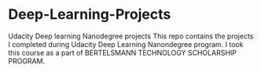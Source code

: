 # Deep-Learning-Projects
Udacity Deep learning Nanodegree projects 
This repo contains the projects I completed during Udacity Deep Learning Nanondegree program. I took this course as a part of BERTELSMANN TECHNOLOGY SCHOLARSHIP PROGRAM.
